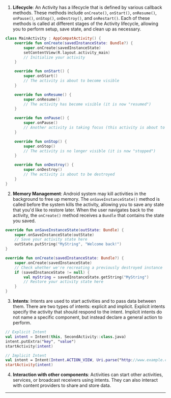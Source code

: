 
1. **Lifecycle**: An Activity has a lifecycle that is defined by various callback methods. These methods include `onCreate()`, `onStart()`, `onResume()`, `onPause()`, `onStop()`, `onDestroy()`, and `onRestart()`. Each of these methods is called at different stages of the Activity lifecycle, allowing you to perform setup, save state, and clean up as necessary.

```kotlin
class MainActivity : AppCompatActivity() {
    override fun onCreate(savedInstanceState: Bundle?) {
        super.onCreate(savedInstanceState)
        setContentView(R.layout.activity_main)
        // Initialize your activity
    }

    override fun onStart() {
        super.onStart()
        // The activity is about to become visible
    }

    override fun onResume() {
        super.onResume()
        // The activity has become visible (it is now "resumed")
    }

    override fun onPause() {
        super.onPause()
        // Another activity is taking focus (this activity is about to be "paused")
    }

    override fun onStop() {
        super.onStop()
        // The activity is no longer visible (it is now "stopped")
    }

    override fun onDestroy() {
        super.onDestroy()
        // The activity is about to be destroyed
    }
}
```

2. **Memory Management**: Android system may kill activities in the background to free up memory. The `onSaveInstanceState()` method is called before the system kills the activity, allowing you to save any state that you'd like to restore later. When the user navigates back to the activity, the `onCreate()` method receives a `Bundle` that contains the state you saved.

```kotlin
override fun onSaveInstanceState(outState: Bundle) {
    super.onSaveInstanceState(outState)
    // Save your activity state here
    outState.putString("MyString", "Welcome back!")
}

override fun onCreate(savedInstanceState: Bundle?) {
    super.onCreate(savedInstanceState)
    // Check whether we're recreating a previously destroyed instance
    if (savedInstanceState != null) {
        val myString = savedInstanceState.getString("MyString")
        // Restore your activity state here
    }
}
```

3. **Intents**: Intents are used to start activities and to pass data between them. There are two types of intents: explicit and implicit. Explicit intents specify the activity that should respond to the intent. Implicit intents do not name a specific component, but instead declare a general action to perform.

```kotlin
// Explicit Intent
val intent = Intent(this, SecondActivity::class.java)
intent.putExtra("key", "value")
startActivity(intent)

// Implicit Intent
val intent = Intent(Intent.ACTION_VIEW, Uri.parse("http://www.example.com"))
startActivity(intent)
```

4. **Interaction with other components**: Activities can start other activities, services, or broadcast receivers using intents. They can also interact with content providers to share and store data.

----
